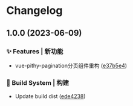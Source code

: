 # Changelog

## 1.0.0 (2023-06-09)


### ✨ Features | 新功能

* vue-pithy-pagination分页组件重构 ([e37b5e4](https://github.com/UzumakiHan/vue-pithy-pagination-rebuild/commit/e37b5e4afb97cdea1980f019a8dbe1678347910c))


### 👷‍ Build System | 构建

* Update build dist ([ede4238](https://github.com/UzumakiHan/vue-pithy-pagination-rebuild/commit/ede42383c91593b384d0b8948b1350733813adbe))
